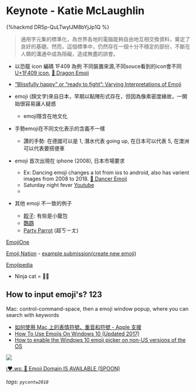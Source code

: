 # Keynote - Katie McLaughlin

{%hackmd DR5p-QuLTwylJM8bYjJp1Q %}

>通用字元集的標準化，為世界各地的電腦能夠自由地互相交換資料，奠定了良好的基礎。然而，這個標準中，仍然存在一個十分不穩定的部份，不斷在人類的溝通中成為阻礙，造成無盡的誤會。

- 以恐龍 icon 編碼 1F409 為例
不同裝置來源,不同souce看到的icon會不同
[U+1F409 icon](http://www.unicode-symbol.com/u/1F409.html), [🐉 Dragon Emoji](https://emojipedia.org/dragon/)

- [“Blissfully happy” or “ready to fight”: Varying Interpretations of Emoji](https://grouplens.org/site-content/uploads/ICWSM16_Emoji-Final_Version.pdf)

- emoji (顏文字)來自日本，早期以點陣形式存在，但因為像素密度緣故，一開始很容易讓人疑惑
    * emoji隱含在地文化 

- 手勢emoji在不同文化表示的含義不一樣
    - 讚的手勢: 在德國可以是 1, 潛水代表 going up, 在日本可以代表 5, 在澳洲可以代表要搭便車

- emoji 首次出現在 iphone (2008), 日本市場要求
    - Ex: Dancing emoji changes a lot from ios to android, also has varient images from 2008 to 2018. [💃 Dancer Emoji](https://emojipedia.org/dancer/)
    - Saturday night fever [Youtube](https://www.youtube.com/watch?v=LUID0jSh2Ic)
    - 

- 其他 emoji 不一致的例子
    - [餃子](https://emojipedia.org/dumpling/): 有些是小籠包
    - [鸚鵡](https://emojipedia.org/parrot/)
    - [Party Parrot](http://cultofthepartyparrot.com/)  (超ㄎㄧㄤ)

[EmojiOne](https://www.emojione.com/)

[Emoji Nation](http://www.emojination.org/)
    - [example submission(create new emoji)](http://unicode.org/emoji/selection.html#example_submission)

[Emojipedia](https://emojipedia.org/)

 - Ninja cat = 🐱‍👤

## How to input emoji's? 123
Mac: control-command-space, then a emoji window popup, where you can search with keywords
- [如何使用 Mac 上的表情符號、重音和符號 \- Apple 支援](https://support.apple.com/zh-tw/HT201586)
- [How To Use Emojis On Windows 10 \(Updated 2017\)](https://blog.getemoji.com/emoji-keyboard-windows)
- [How to enable the Windows 10 emoji picker on non-US versions of the OS](https://www.windowscentral.com/how-enable-windows-10-emoji-picker-outside-united-states)

![](https://i.imgur.com/s7ow27G.png)

[i❤️\.ws: 🥄 Emoji Domain IS AVAILABLE \(SPOON\)](https://xn--i-7iq.ws/emojidomain/%F0%9F%A5%84)

###### tags: `pycontw2018`
